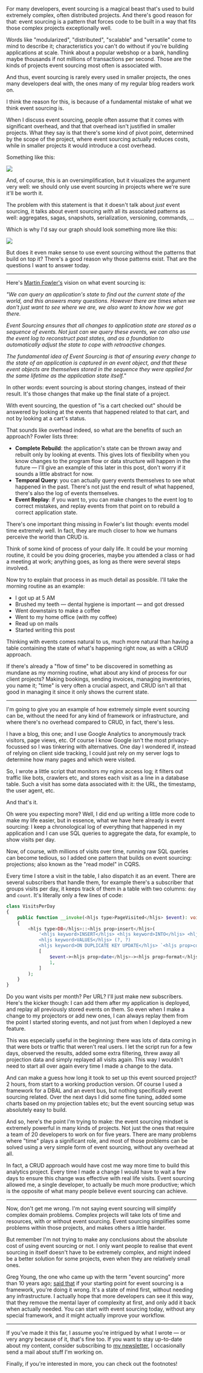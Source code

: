 For many developers, event sourcing is a magical beast that's used to build extremely complex, often distributed projects. And there's good reason for that: event sourcing is a pattern that forces code to be built in a way that fits those complex projects exceptionally well. 

Words like "modularized", "distributed", "scalable" and "versatile" come to mind to describe it; characteristics you can't do without if you're building applications at scale. Think about a popular webshop or a bank, handling maybe thousands if not millions of transactions per second. Those are the kinds of projects event sourcing most often is associated with. 

And thus, event sourcing is rarely every used in smaller projects, the ones many developers deal with, the ones many of my regular blog readers work on. 

I think the reason for this, is because of a fundamental mistake of what we think event sourcing is. 

When I discuss event sourcing, people often assume that it comes with significant overhead, and that that overhead isn't justified in smaller projects. What they say is that there's some kind of pivot point, determined by the scope of the project, where event sourcing actually reduces costs, while in smaller projects it would introduce a cost overhead.

Something like this:

![](/resources/img/blog/event-sourcing-basics/01.png)

And, of course, this is an oversimplification, but it visualizes the argument very well: we should only use event sourcing in projects where we're sure it'll be worth it.

The problem with this statement is that it doesn't talk about _just_ event sourcing, it talks about event sourcing _with_ all its associated patterns as well: aggregates, sagas, snapshots, serialization, versioning, commands, … 

Which is why I'd say our graph should look something more like this:

![](/resources/img/blog/event-sourcing-basics/02.png)

But does it even make sense to use event sourcing without the patterns that build on top it? There's a good reason why those patterns exist. That are the questions I want to answer today.

---

Here's [Martin Fowler's](*https://www.martinfowler.com/eaaDev/EventSourcing.html) vision on what event sourcing is:

_"We can query an application's state to find out the current state of the world, and this answers many questions. However there are times when we don't just want to see where we are, we also want to know how we got there._

_Event Sourcing ensures that all changes to application state are stored as a sequence of events. Not just can we query these events, we can also use the event log to reconstruct past states, and as a foundation to automatically adjust the state to cope with retroactive changes._

_The fundamental idea of Event Sourcing is that of ensuring every change to the state of an application is captured in an event object, and that these event objects are themselves stored in the sequence they were applied for the same lifetime as the application state itself._"

In other words: event sourcing is about storing changes, instead of their result. It's those changes that make up the final state of a project.

With event sourcing, the question of "is a cart checked out" should be answered by looking at the events that happened related to that cart, and not by looking at a cart's status.

That sounds like overhead indeed, so what are the benefits of such an approach? Fowler lists three:

- **Complete Rebuild**: the application's state can be thrown away and rebuilt only by looking at events. This gives lots of flexibility when you know changes to the program flow or data structure will happen in the future — I'll give an example of this later in this post, don't worry if it sounds a little abstract for now.
- **Temporal Query**: you can actually query events themselves to see what happened in the past. There's not just the end result of what happened, there's also the log of events themselves.
- **Event Replay**: if you want to, you can make changes to the event log to correct mistakes, and replay events from that point on to rebuild a correct application state.

There's one important thing missing in Fowler's list though: events model time extremely well. In fact, they are much closer to how we humans perceive the world than CRUD is.

Think of some kind of process of your daily life. It could be your morning routine, it could be you doing groceries, maybe you attended a class or had a meeting at work; anything goes, as long as there were several steps involved.  

Now try to explain that process in as much detail as possible. I'll take the morning routine as an example:

- I got up at 5 AM
- Brushed my teeth — dental hygiene is important — and got dressed
- Went downstairs to make a coffee
- Went to my home office (with my coffee)
- Read up on mails
- Started writing this post

Thinking with events comes natural to us, much more natural than having a table containing the state of what's happening right now, as with a CRUD approach.

If there's already a "flow of time" to be discovered in something as mundane as my morning routine, what about any kind of process for our client projects? Making bookings, sending invoices, managing inventories, you name it; "time" is very often a crucial aspect, and CRUD isn't all that good in managing it since it only shows the current state.

---

I'm going to give you an example of how extremely simple event sourcing can be, without the need for any kind of framework or infrastructure, and where there's no overhead compared to CRUD, in fact, there's less.

I have a blog, this one; and I use Google Analytics to anonymously track visitors, page views, etc. Of course I know Google isn't the most privacy-focussed so I was tinkering with alternatives. One day I wondered if, instead of relying on client side tracking, I could just rely on my server logs to determine how many pages and which were visited.

So, I wrote a little script that monitors my nginx access log; it filters out traffic like bots, crawlers etc, and stores each visit as a line in a database table. Such a visit has some data associated with it: the URL, the timestamp, the user agent, etc. 

And that's it. 

Oh were you expecting more? Well, I did end up writing a little more code to make my life easier, but in essence, what we have here already is event sourcing: I keep a chronological log of everything that happened in my application and I can use SQL queries to aggregate the data, for example, to show visits per day. 

Now, of course, with millions of visits over time, running raw SQL queries can become tedious, so I added one pattern that builds on event sourcing: projections; also known as the "read model" in CQRS.

Every time I store a visit in the table, I also dispatch it as an event. There are several subscribers that handle them, for example there's a subscriber that groups visits per day, it keeps track of them in a table with two columns: `day` and `count`. It's literally only a few lines of code:

```php
class VisitsPerDay
{
    public function __invoke(<hljs type>PageVisited</hljs> $event): void
    {
        <hljs type>DB</hljs>::<hljs prop>insert</hljs>(
            '<hljs keyword>INSERT</hljs> <hljs keyword>INTO</hljs> <hljs type>visits_per_day</hljs> (`<hljs prop>day</hljs>`, `<hljs prop>count</hljs>`) 
            <hljs keyword>VALUES</hljs> (?, ?) 
            <hljs keyword>ON DUPLICATE KEY UPDATE</hljs> `<hljs prop>count</hljs>` = `<hljs prop>count</hljs>` + 1',
            [
                $event-><hljs prop>date</hljs>-><hljs prop>format</hljs>('Y-m-d'), 
                1,
            ]
        );
    }
}
```

Do you want visits per month? Per URL? I'll just make new subscribers. Here's the kicker though: I can add them after my application is deployed, and replay all previously stored events on them. So even when I make a change to my projectors or add new ones, I can always replay them from the point I started storing events, and not just from when I deployed a new feature.

This was especially useful in the beginning: there was lots of data coming in that were bots or traffic that weren't real users. I let the script run for a few days, observed the results, added some extra filtering, threw away all projection data and simply replayed all visits again. This way I wouldn't need to start all over again every time I made a change to the data.

And can make a guess how long it took to set up this event sourced project? 2 hours, from start to a working production version. Of course I used a framework for a DBAL and an event bus, but nothing specifically event sourcing related. Over the next days I did some fine tuning, added some charts based on my projection tables etc; but the event sourcing setup was absolutely easy to build. 

And so, here's the point I'm trying to make: the event sourcing mindset is extremely powerful in many kinds of projects. Not just the ones that require a team of 20 developers to work on for five years. There are many problems where "time" plays a significant role, and most of those problems can be solved using a very simple form of event sourcing, without any overhead at all.

In fact, a CRUD approach would have cost me way more time to build this analytics project. Every time I made a change I would have to wait a few days to ensure this change was effective with real life visits. Event sourcing allowed me, a single developer, to actually be much more productive; which is the opposite of what many people believe event sourcing can achieve.

---

Now, don't get me wrong. I'm not saying event sourcing will simplify complex domain problems. Complex projects will take lots of time and resources, with or without event sourcing. Event sourcing simplifies some problems within those projects, and makes others a little harder.

But remember I'm not trying to make any conclusions about the absolute cost of using event sourcing or not. I only want people to realise that event sourcing in itself doesn't have to be extremely complex, and might indeed be a better solution for some projects, even when they are relatively small ones.

Greg Young, the one who came up with the term "event sourcing" more than 10 years ago; [said that](*https://www.youtube.com/watch?v=LDW0QWie21s&t=1925s) if your starting point for event sourcing is a framework, you're doing it wrong. It's a state of mind first, without needing any infrastructure. I actually hope that more developers can see it this way, that they remove the mental layer of complexity at first, and only add it back when actually needed. You can start with event sourcing today, without any special framework, and it might actually improve your workflow. 

---

If you've made it this far, I assume you're intrigued by what I wrote — or very angry because of it, that's fine too. If you want to stay up-to-date about my content, consider subscribing to [my newsletter](*/newsletter/subscribe), I occasionally send a mail about stuff I'm working on. 

Finally, if you're interested in more, you can check out the footnotes!
